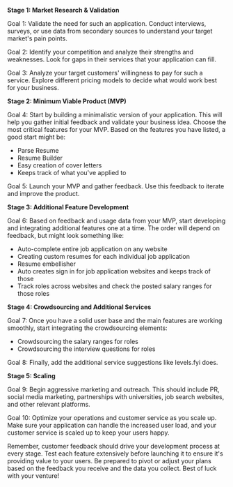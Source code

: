 **Stage 1: Market Research & Validation**

Goal 1: Validate the need for such an application. Conduct interviews, surveys, or use data from secondary sources to understand your target market's pain points.

Goal 2: Identify your competition and analyze their strengths and weaknesses. Look for gaps in their services that your application can fill.

Goal 3: Analyze your target customers' willingness to pay for such a service. Explore different pricing models to decide what would work best for your business.

**Stage 2: Minimum Viable Product (MVP)**

Goal 4: Start by building a minimalistic version of your application. This will help you gather initial feedback and validate your business idea. Choose the most critical features for your MVP. Based on the features you have listed, a good start might be:

- Parse Resume
- Resume Builder
- Easy creation of cover letters
- Keeps track of what you've applied to

Goal 5: Launch your MVP and gather feedback. Use this feedback to iterate and improve the product.

**Stage 3: Additional Feature Development**

Goal 6: Based on feedback and usage data from your MVP, start developing and integrating additional features one at a time. The order will depend on feedback, but might look something like:

- Auto-complete entire job application on any website
- Creating custom resumes for each individual job application
- Resume embellisher
- Auto creates sign in for job application websites and keeps track of those
- Track roles across websites and check the posted salary ranges for those roles

**Stage 4: Crowdsourcing and Additional Services**

Goal 7: Once you have a solid user base and the main features are working smoothly, start integrating the crowdsourcing elements:

- Crowdsourcing the salary ranges for roles
- Crowdsourcing the interview questions for roles

Goal 8: Finally, add the additional service suggestions like levels.fyi does.

**Stage 5: Scaling**

Goal 9: Begin aggressive marketing and outreach. This should include PR, social media marketing, partnerships with universities, job search websites, and other relevant platforms.

Goal 10: Optimize your operations and customer service as you scale up. Make sure your application can handle the increased user load, and your customer service is scaled up to keep your users happy.

Remember, customer feedback should drive your development process at every stage. Test each feature extensively before launching it to ensure it's providing value to your users. Be prepared to pivot or adjust your plans based on the feedback you receive and the data you collect. Best of luck with your venture!
